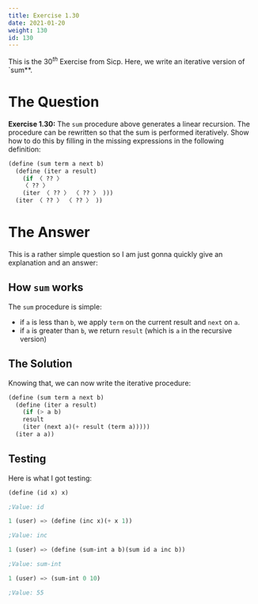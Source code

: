 ```yaml
---
title: Exercise 1.30
date: 2021-01-20
weight: 130
id: 130
---
```


This is the $30^{th}$ Exercise from Sicp. Here, we write an iterative
version of `sum**.

# The Question

**Exercise 1.30:** The `sum` procedure above generates a linear
recursion. The procedure can be rewritten so that the sum is performed 
iteratively. Show how to do this by filling in the missing expressions
in the following definition:

```scheme
(define (sum term a next b)
  (define (iter a result)
    (if 〈 ?? 〉
	〈 ?? 〉
	(iter 〈 ?? 〉 〈 ?? 〉 )))
  (iter 〈 ?? 〉 〈 ?? 〉 ))
```

# The Answer

This is a rather simple question so I am just gonna quickly give an
explanation and an answer:

## How `sum` works

The `sum` procedure is simple:

- if `a` is less than `b`, we apply `term` on the current result and
`next` on `a`.
- if `a` is greater than `b`, we return `result` (which is `a` in the
  recursive version)
  
## The Solution

Knowing that, we can now write the iterative procedure:

```scheme
(define (sum term a next b)
  (define (iter a result)
    (if (> a b)
	result
	(iter (next a)(+ result (term a)))))
  (iter a a))
```

## Testing

Here is what I got testing:

```scheme
(define (id x) x)

;Value: id

1 (user) => (define (inc x)(+ x 1))

;Value: inc

1 (user) => (define (sum-int a b)(sum id a inc b))

;Value: sum-int

1 (user) => (sum-int 0 10)

;Value: 55
```


